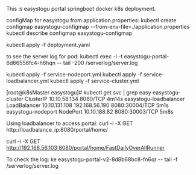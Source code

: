 This is easystogu portal springboot docker k8s deployment.

configMap for easystogu from application.properties:
kubectl create configmap easystogu-configmap --from-env-file=./application.properties
kubectl describe configmap easystogu-configmap

kubectl apply -f deployment.yaml

to see the server log for pod:
kubectl exec -i -t easystogu-portal-6d66556fc4-h6hqn -- tail -200 /serverlog/server.log


kubectl apply -f service-nodeport.yml 
kubectl apply -f service-loadbalancer.yml 
kubectl apply -f service-cluster.yml

[root@k8sMaster easystogu]# kubectl get svc | grep easy
easystogu-cluster                      ClusterIP      10.10.58.134    <none>           8080/TCP                     4m14s
easystogu-loadbalancer                 LoadBalancer   10.10.131.108   192.168.56.190   8080:30004/TCP               5m1s
easystogu-nodeport                     NodePort       10.10.188.82    <none>           8080:30003/TCP               5m8s

Using loadbalancer to access portal:
curl -i -X GET http://loadbalance_ip:8080/portal/home/

curl -i -X GET http://192.168.56.103:8080/portal/home/FastDailyOverAllRunner

To check the log:
ke easystogu-portal-v2-8d8b68bc8-fn6qr -- tail -f /serverlog/server.log
